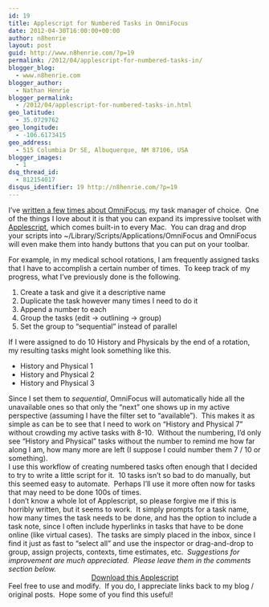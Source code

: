 ```yaml
---
id: 19
title: Applescript for Numbered Tasks in OmniFocus
date: 2012-04-30T16:00:00+00:00
author: n8henrie
layout: post
guid: http://www.n8henrie.com/?p=19
permalink: /2012/04/applescript-for-numbered-tasks-in/
blogger_blog:
  - www.n8henrie.com
blogger_author:
  - Nathan Henrie
blogger_permalink:
  - /2012/04/applescript-for-numbered-tasks-in.html
geo_latitude:
  - 35.0729762
geo_longitude:
  - -106.6173415
geo_address:
  - 515 Columbia Dr SE, Albuquerque, NM 87106, USA
blogger_images:
  - 1
dsq_thread_id:
  - 812154017
disqus_identifier: 19 http://n8henrie.com/?p=19
---
```

I’ve <a href="http://www.n8henrie.com/search/label/OmniFocus" target="_blank">written a few times about OmniFocus</a>, my task manager of choice.  One of the things I love about it is that you can expand its impressive toolset with <a href="https://en.wikipedia.org/wiki/Applescript" target="_blank">Applescript</a>, which comes built-in to every Mac.  You can drag and drop your scripts into ~/Library/Scripts/Applications/OmniFocus and OmniFocus will even make them into handy buttons that you can put on your toolbar.

For example, in my medical school rotations, I am frequently assigned tasks that I have to accomplish a certain number of times.  To keep track of my progress, what I’ve previously done is the following.

  1. Create a task and give it a descriptive name
  2. Duplicate the task however many times I need to do it
  3. Append a number to each
  4. Group the tasks (edit -> outlining -> group)
  5. Set the group to “sequential” instead of parallel

<div>
  If I were assigned to do 10 History and Physicals by the end of a rotation, my resulting tasks might look something like this.
</div>

<div>
  <ul>
    <li>
      History and Physical 1
    </li>
    <li>
      History and Physical 2
    </li>
    <li>
      History and Physical 3
    </li>
  </ul>
  
  <div>
    Since I set them to <i>sequential</i>, OmniFocus will automatically hide all the unavailable ones so that only the “next” one shows up in my active perspective (assuming I have the filter set to “available”).  This makes it as simple as can be to see that I need to work on “History and Physical 7” without crowding my active tasks with 8-10.  Without the numbering, I’d only see “History and Physical” tasks without the number to remind me how far along I am, how many more are left (I suppose I could number them 7 / 10 or something).
  </div>
</div>

<div>
</div>

<div>
  I use this workflow of creating numbered tasks often enough that I decided to try to write a little script for it.  10 tasks isn’t so bad to do manually, but this seemed easy to automate.  Perhaps I’ll use it more often now for tasks that may need to be done 100s of times.
</div>

<div>
</div>

<div>
  I don’t know a whole lot of Applescript, so please forgive me if this is horribly written, but it seems to work.  It simply prompts for a task name, how many times the task needs to be done, and has the option to include a task note, since I often include hyperlinks in tasks that have to be done online (like virtual cases).  The tasks are simply placed in the inbox, since I find it just as fast to “select all” and use the inspector or drag-and-drop to group, assign projects, contexts, time estimates, etc.  <i>Suggestions for improvement are much appreciated.  Please leave them in the comments section below.</i>
</div>

<div style="text-align: center;">
  <a href="http://cl.ly/2i0q1U1e1s0c322X3X2k" target="_blank">Download this Applescript</a>
</div>



<div style="text-align: center;">
</div>

<div style="text-align: left;">
  Feel free to use and modify.  If you do, I appreciate links back to my blog / original posts.  Hope some of you find this useful!
</div>